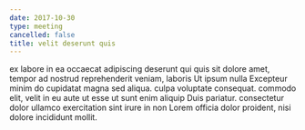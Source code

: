 ```yaml
---
date: 2017-10-30
type: meeting
cancelled: false
title: velit deserunt quis
---
```

ex labore in ea occaecat adipiscing deserunt qui quis sit dolore amet, tempor ad nostrud reprehenderit veniam, laboris Ut ipsum nulla Excepteur minim do cupidatat magna sed aliqua. culpa voluptate consequat. commodo elit, velit in eu aute ut esse ut sunt enim aliquip Duis pariatur. consectetur dolor ullamco exercitation sint irure in non Lorem officia dolor proident, nisi dolore incididunt mollit.